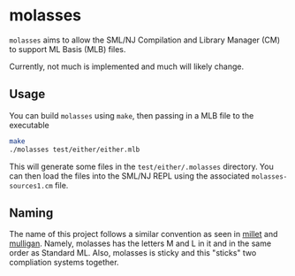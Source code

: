 # molasses
`molasses` aims to allow the SML/NJ Compilation and Library Manager (CM) to support ML Basis (MLB) files. 

Currently, not much is implemented and much will likely change.

## Usage

You can build `molasses` using `make`, then passing in a MLB file to the executable

```sh
make
./molasses test/either/either.mlb
```
This will generate some files in the `test/either/.molasses` directory. You can then load the files into the SML/NJ REPL using the associated `molasses-sources1.cm` file.

## Naming

The name of this project follows a similar convention as seen in [millet](https://github.com/azdavis/millet) and [mulligan](https://github.com/brandonspark/mulligan).
Namely, molasses has the letters M and L in it and in the same order as Standard ML. Also, molasses is sticky and this "sticks" two compliation systems together.

